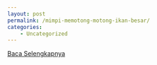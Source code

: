 ```yaml
---
layout: post
permalink: /mimpi-memotong-motong-ikan-besar/
categories:
    - Uncategorized
---
```


[Baca Selengkapnya](/02)